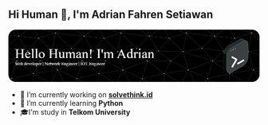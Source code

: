 ## Hi Human 👋, I'm Adrian Fahren Setiawan

<!-- **AdrianIchiro/AdrianIchiro** is a ✨ _special_ ✨ repository because its `README.md` (this file) appears on your GitHub profile. -->

![Adrian Fahren](https://github.com/AdrianIchiro/AdrianIchiro/blob/main/img/border.png)

- 🔭 I’m currently working on [**solvethink.id**](https://www.solvethink.id/)
- 🌱 I’m currently learning **Python**
- 🎓I'm study in **Telkom University**

<!-- - 👯 I’m looking to collaborate on ...
- 🤔 I’m looking for help with ...
- 💬 Ask me about ...
- 📫 How to reach me: ...
- 😄 Pronouns: ...
- ⚡ Fun fact: ... -->
